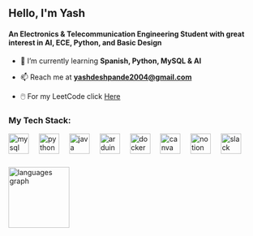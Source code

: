 <h2 align="left">Hello, I'm Yash</h2>
<h4 align="left">An Electronics & Telecommunication Engineering Student with great interest in AI, ECE, Python, and Basic Design</h4>

- 🌱 I’m currently learning **Spanish, Python, MySQL & AI**

- 📫 Reach me at **yashdeshpande2004@gmail.com**

- 🖱️ For my LeetCode click [Here](https://leetcode.com/u/dshpnd/)

<h3 align="left">My Tech Stack:</h3>
<div align="left">
  
  <img src="https://cdn.jsdelivr.net/gh/devicons/devicon@latest/icons/mysql/mysql-original-wordmark.svg" height="40" alt="mysql logo"  />
  <img width="12" />        
  <img src="https://cdn.jsdelivr.net/gh/devicons/devicon/icons/python/python-original.svg" height="40" alt="python logo"  />
  <img width="12" />
  <img src="https://cdn.jsdelivr.net/gh/devicons/devicon/icons/java/java-original.svg" height="40" alt="java logo"  />
  <img width="12" />
  <img src="https://cdn.jsdelivr.net/gh/devicons/devicon/icons/arduino/arduino-original.svg" height="40" alt="arduino logo"  />
  <img width="12" />
  <img src="https://cdn.jsdelivr.net/gh/devicons/devicon/icons/docker/docker-original.svg" height="40" alt="docker logo"  />
  <img width="12" />
  <img src="https://cdn.jsdelivr.net/gh/devicons/devicon/icons/canva/canva-original.svg" height="40" alt="canva logo"  />
  <img width="12" />
  <img src="https://cdn.jsdelivr.net/gh/devicons/devicon/icons/notion/notion-original.svg" height="40" alt="notion logo"  />
  <img width="12" />
  <img src="https://cdn.jsdelivr.net/gh/devicons/devicon/icons/slack/slack-original.svg" height="40" alt="slack logo"  />
</div>

###
<div align="left">
  <img src="https://github-readme-stats.vercel.app/api/top-langs?username=dshpnd&locale=en&hide_title=false&layout=compact&card_width=250&langs_count=5&theme=dracula&hide_border=false&order=2" height="120" alt="languages graph"  />
</div>

###
